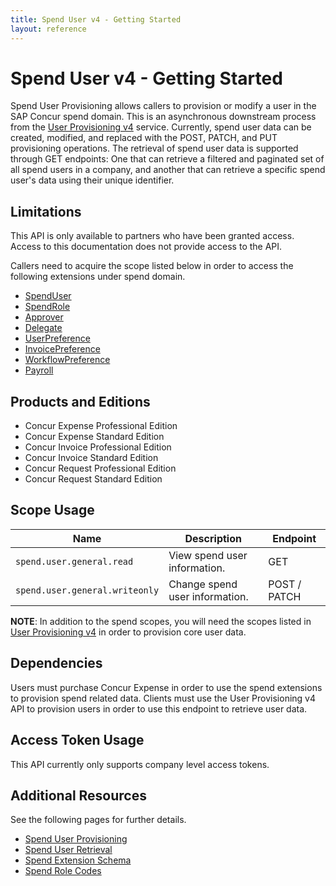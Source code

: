 ```yaml
---
title: Spend User v4 - Getting Started
layout: reference
---
```


# Spend User v4 - Getting Started

Spend User Provisioning allows callers to provision or modify a user in the SAP Concur spend domain. This is an asynchronous downstream process from the [User Provisioning v4](/api-reference/user-provisioning/v4.user-provisioning.html) service. Currently, spend user data can be created, modified, and replaced with the POST, PATCH, and PUT provisioning operations. The retrieval of spend user data is supported through GET endpoints: One that can retrieve a filtered and paginated set of all spend users in a company, and another that can retrieve a specific spend user's data using their unique identifier.

##  <a name="limitations"></a>Limitations

This API is only available to partners who have been granted access. Access to this documentation does not provide access to the API.

Callers need to acquire the scope listed below in order to access the following extensions under spend domain.

* [SpendUser](./v4.spend-user-extension-schema.html#spend-user-extension-schema)
* [SpendRole](./v4.spend-user-extension-schema.html#role-schema)
* [Approver](./v4.spend-user-extension-schema.html#approver-extension-schema)
* [Delegate](./v4.spend-user-extension-schema.html#delegate-extension-schema)
* [UserPreference](./v4.spend-user-extension-schema.html#user-preference-extension-schema)
* [InvoicePreference](./v4.spend-user-extension-schema.html#invoice-preference-extension-schema)
* [WorkflowPreference](./v4.spend-user-extension-schema.html#workflow-preferences-extension-schema)
* [Payroll](./v4.spend-user-extension-schema.html#adp-schema)

## <a name="products-editions"></a>Products and Editions

* Concur Expense Professional Edition
* Concur Expense Standard Edition
* Concur Invoice Professional Edition
* Concur Invoice Standard Edition
* Concur Request Professional Edition
* Concur Request Standard Edition

## <a name="scope-usage"></a>Scope Usage

| Name| Description| Endpoint|
|---|---|---|
| `spend.user.general.read`| View spend user information.| GET|
| `spend.user.general.writeonly` | Change spend user information. | POST / PATCH |

**NOTE**: In addition to the spend scopes, you will need the scopes listed in [User Provisioning v4](/api-reference/user-provisioning/v4.user-provisioning.html) in order to provision core user data.

## <a name="dependencies"></a>Dependencies

Users must purchase Concur Expense in order to use the spend extensions to provision spend related data. Clients must use the User Provisioning v4 API to provision users in order to use this endpoint to retrieve user data.

## <a name="access-token-usage"></a>Access Token Usage

This API currently only supports company level access tokens.

## <a name="additional-resources"></a>Additional Resources

See the following pages for further details.

* [Spend User Provisioning](./v4.1.spend-user-provisioning.html)
* [Spend User Retrieval](./v4.spend-user-retrieval.html)
* [Spend Extension Schema](./v4.spend-user-extension-schema.html)
* [Spend Role Codes](./v4.spend-role-code-definition.html)
